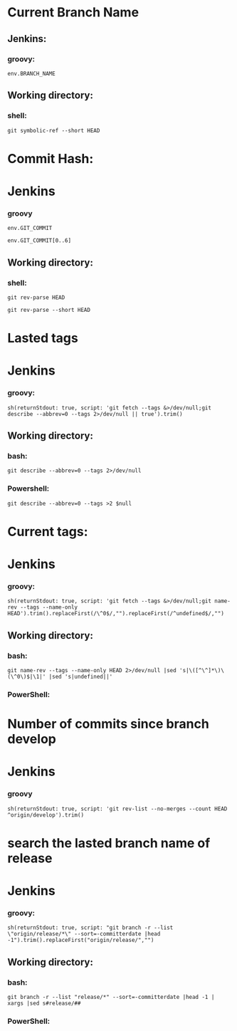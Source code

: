 

# Current Branch Name
## Jenkins:
### groovy:
`env.BRANCH_NAME`
## Working directory:
### shell:
`git symbolic-ref --short HEAD`  

# Commit Hash:
# Jenkins
### groovy
`env.GIT_COMMIT`

`env.GIT_COMMIT[0..6]`
## Working directory:
### shell:
`git rev-parse HEAD`

`git rev-parse --short HEAD`

# Lasted tags
# Jenkins
### groovy:
`sh(returnStdout: true, script: 'git fetch --tags &>/dev/null;git describe --abbrev=0 --tags 2>/dev/null || true').trim()`
## Working directory:
### bash:
`git describe --abbrev=0 --tags 2>/dev/null`
### Powershell:
`git describe --abbrev=0 --tags >2 $null`

# Current tags:
# Jenkins
### groovy:
`sh(returnStdout: true, script: 'git fetch --tags &>/dev/null;git name-rev --tags --name-only HEAD').trim().replaceFirst(/\^0$/,"").replaceFirst(/^undefined$/,"")`
## Working directory:
### bash:
`git name-rev --tags --name-only HEAD 2>/dev/null |sed 's|\([^\^]*\)\(\^0\)$|\1|' |sed 's|undefined||'`
### PowerShell:


# Number of commits since branch develop
# Jenkins
### groovy
`sh(returnStdout: true, script: 'git rev-list --no-merges --count HEAD ^origin/develop').trim()`

# search the lasted branch name of release
# Jenkins
### groovy:
`sh(returnStdout: true, script: "git branch -r --list \"origin/release/*\" --sort=-committerdate |head -1").trim().replaceFirst("origin/release/","")`
## Working directory:
### bash:
`git branch -r --list "release/*" --sort=-committerdate |head -1 | xargs |sed s#release/##`
### PowerShell: